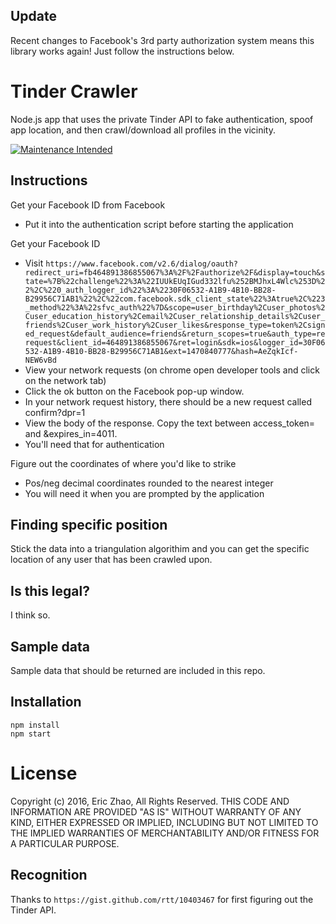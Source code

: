 ## Update
Recent changes to Facebook's 3rd party authorization system means this library works again! Just follow the instructions below.

# Tinder Crawler
Node.js app that uses the private Tinder API to fake authentication, spoof app location, and then crawl/download all profiles in the vicinity. 


[![Maintenance Intended](http://maintained.tech/badge.svg)](http://maintained.tech/)

## Instructions

Get your Facebook ID from Facebook

* Put it into the authentication script before starting the application

Get your Facebook ID

* Visit `https://www.facebook.com/v2.6/dialog/oauth?redirect_uri=fb464891386855067%3A%2F%2Fauthorize%2F&display=touch&state=%7B%22challenge%22%3A%22IUUkEUqIGud332lfu%252BMJhxL4Wlc%253D%22%2C%220_auth_logger_id%22%3A%2230F06532-A1B9-4B10-BB28-B29956C71AB1%22%2C%22com.facebook.sdk_client_state%22%3Atrue%2C%223_method%22%3A%22sfvc_auth%22%7D&scope=user_birthday%2Cuser_photos%2Cuser_education_history%2Cemail%2Cuser_relationship_details%2Cuser_friends%2Cuser_work_history%2Cuser_likes&response_type=token%2Csigned_request&default_audience=friends&return_scopes=true&auth_type=rerequest&client_id=464891386855067&ret=login&sdk=ios&logger_id=30F06532-A1B9-4B10-BB28-B29956C71AB1&ext=1470840777&hash=AeZqkIcf-NEW6vBd`
* View your network requests (on chrome open developer tools and click on the network tab)
* Click the ok button on the Facebook pop-up window.
* In your network request history, there should be a new request called confirm?dpr=1 
* View the body of the response. Copy the text between access_token= and &expires_in=4011.
* You'll need that for authentication

Figure out the coordinates of where you'd like to strike

* Pos/neg decimal coordinates rounded to the nearest integer
* You will need it when you are prompted by the application

## Finding specific position

Stick the data into a triangulation algorithim and you can get the specific location of any user that has been crawled upon.

## Is this legal?

I think so.

## Sample data

Sample data that should be returned are included in this repo.

## Installation

```
npm install
npm start
```

# License

Copyright (c) 2016, Eric Zhao, All Rights Reserved. 
THIS CODE AND INFORMATION ARE PROVIDED "AS IS" WITHOUT WARRANTY OF ANY 
KIND, EITHER EXPRESSED OR IMPLIED, INCLUDING BUT NOT LIMITED TO THE
IMPLIED WARRANTIES OF MERCHANTABILITY AND/OR FITNESS FOR A
PARTICULAR PURPOSE.

## Recognition

Thanks to `https://gist.github.com/rtt/10403467` for first figuring out the Tinder API.
